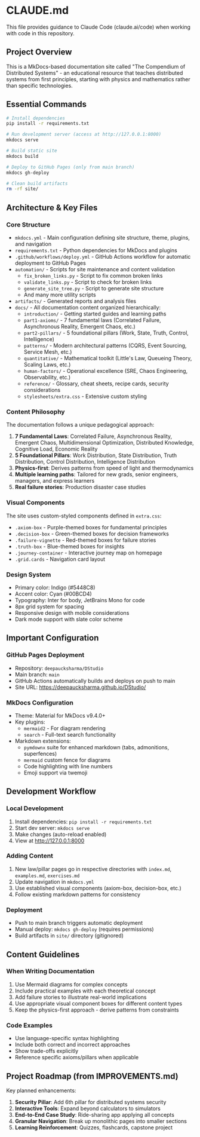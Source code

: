 # CLAUDE.md

This file provides guidance to Claude Code (claude.ai/code) when working with code in this repository.

## Project Overview

This is a MkDocs-based documentation site called "The Compendium of Distributed Systems" - an educational resource that teaches distributed systems from first principles, starting with physics and mathematics rather than specific technologies.

## Essential Commands

```bash
# Install dependencies
pip install -r requirements.txt

# Run development server (access at http://127.0.0.1:8000)
mkdocs serve

# Build static site
mkdocs build

# Deploy to GitHub Pages (only from main branch)
mkdocs gh-deploy

# Clean build artifacts
rm -rf site/
```

## Architecture & Key Files

### Core Structure
- `mkdocs.yml` - Main configuration defining site structure, theme, plugins, and navigation
- `requirements.txt` - Python dependencies for MkDocs and plugins
- `.github/workflows/deploy.yml` - GitHub Actions workflow for automatic deployment to GitHub Pages
- `automation/` - Scripts for site maintenance and content validation
  - `fix_broken_links.py` - Script to fix common broken links
  - `validate_links.py` - Script to check for broken links
  - `generate_site_tree.py` - Script to generate site structure
  - And many more utility scripts
- `artifacts/` - Generated reports and analysis files
- `docs/` - All documentation content organized hierarchically:
  - `introduction/` - Getting started guides and learning paths
  - `part1-axioms/` - 7 fundamental laws (Correlated Failure, Asynchronous Reality, Emergent Chaos, etc.)
  - `part2-pillars/` - 5 foundational pillars (Work, State, Truth, Control, Intelligence)
  - `patterns/` - Modern architectural patterns (CQRS, Event Sourcing, Service Mesh, etc.)
  - `quantitative/` - Mathematical toolkit (Little's Law, Queueing Theory, Scaling Laws, etc.)
  - `human-factors/` - Operational excellence (SRE, Chaos Engineering, Observability, etc.)
  - `reference/` - Glossary, cheat sheets, recipe cards, security considerations
  - `stylesheets/extra.css` - Extensive custom styling

### Content Philosophy
The documentation follows a unique pedagogical approach:
1. **7 Fundamental Laws**: Correlated Failure, Asynchronous Reality, Emergent Chaos, Multidimensional Optimization, Distributed Knowledge, Cognitive Load, Economic Reality
2. **5 Foundational Pillars**: Work Distribution, State Distribution, Truth Distribution, Control Distribution, Intelligence Distribution
3. **Physics-first**: Derives patterns from speed of light and thermodynamics
4. **Multiple learning paths**: Tailored for new grads, senior engineers, managers, and express learners
5. **Real failure stories**: Production disaster case studies

### Visual Components
The site uses custom-styled components defined in `extra.css`:
- `.axiom-box` - Purple-themed boxes for fundamental principles
- `.decision-box` - Green-themed boxes for decision frameworks
- `.failure-vignette` - Red-themed boxes for failure stories
- `.truth-box` - Blue-themed boxes for insights
- `.journey-container` - Interactive journey map on homepage
- `.grid.cards` - Navigation card layout

### Design System
- Primary color: Indigo (#5448C8)
- Accent color: Cyan (#00BCD4)
- Typography: Inter for body, JetBrains Mono for code
- 8px grid system for spacing
- Responsive design with mobile considerations
- Dark mode support with slate color scheme

## Important Configuration

### GitHub Pages Deployment
- Repository: `deepaucksharma/DStudio`
- Main branch: `main`
- GitHub Actions automatically builds and deploys on push to main
- Site URL: https://deepaucksharma.github.io/DStudio/

### MkDocs Configuration
- Theme: Material for MkDocs v9.4.0+
- Key plugins:
  - `mermaid2` - For diagram rendering
  - `search` - Full-text search functionality
- Markdown extensions:
  - `pymdownx` suite for enhanced markdown (tabs, admonitions, superfences)
  - `mermaid` custom fence for diagrams
  - Code highlighting with line numbers
  - Emoji support via twemoji

## Development Workflow

### Local Development
1. Install dependencies: `pip install -r requirements.txt`
2. Start dev server: `mkdocs serve`
3. Make changes (auto-reload enabled)
4. View at http://127.0.0.1:8000

### Adding Content
1. New law/pillar pages go in respective directories with `index.md`, `examples.md`, `exercises.md`
2. Update navigation in `mkdocs.yml`
3. Use established visual components (axiom-box, decision-box, etc.)
4. Follow existing markdown patterns for consistency

### Deployment
- Push to main branch triggers automatic deployment
- Manual deploy: `mkdocs gh-deploy` (requires permissions)
- Build artifacts in `site/` directory (gitignored)

## Content Guidelines

### When Writing Documentation
1. Use Mermaid diagrams for complex concepts
2. Include practical examples with each theoretical concept
3. Add failure stories to illustrate real-world implications
4. Use appropriate visual component boxes for different content types
5. Keep the physics-first approach - derive patterns from constraints

### Code Examples
- Use language-specific syntax highlighting
- Include both correct and incorrect approaches
- Show trade-offs explicitly
- Reference specific axioms/pillars when applicable

## Project Roadmap (from IMPROVEMENTS.md)

Key planned enhancements:
1. **Security Pillar**: Add 6th pillar for distributed systems security
2. **Interactive Tools**: Expand beyond calculators to simulators
3. **End-to-End Case Study**: Ride-sharing app applying all concepts
4. **Granular Navigation**: Break up monolithic pages into smaller sections
5. **Learning Reinforcement**: Quizzes, flashcards, capstone project